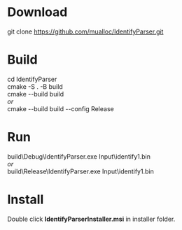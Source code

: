 # Download
git clone https://github.com/mualloc/IdentifyParser.git

# Build
cd IdentifyParser  
cmake -S . -B build  
cmake --build build  
		_or_  
cmake --build build --config Release  

# Run
build\Debug\IdentifyParser.exe Input\identify1.bin  
				_or_  
build\Release\IdentifyParser.exe Input\identify1.bin  

# Install
Double click **IdentifyParserInstaller.msi** in installer folder.  
